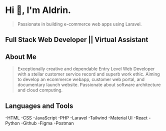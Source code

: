 # Hi 👋, I'm **Aldrin**.
>Passionate in building e-commerce web apps using Laravel.

## **Full Stack Web Developer || Virtual Assistant**

## About Me
>Exceptionally creative and dependable Entry Level Web Developer with a stellar customer service record and superb work ethic. Aiming to develop an ecommerce webapp, customer web portal, and documentary launch website. Passionate about software architecture and cloud computing.

## Languages and Tools
-HTML
-CSS
-JavaScript
-PHP
-Laravel
-Tailwind
-Material UI
-React
-Python
-Github
-Figma
-Postman

<!--
**vadevelopments/vadevelopments** is a ✨ _special_ ✨ repository because its `README.md` (this file) appears on your GitHub profile.

Here are some ideas to get you started:

- 🔭 I’m currently working on ...
- 🌱 I’m currently learning ...
- 👯 I’m looking to collaborate on ...
- 🤔 I’m looking for help with ...
- 💬 Ask me about ...
- 📫 How to reach me: ...
- 😄 Pronouns: ...
- ⚡ Fun fact: ...
-->

